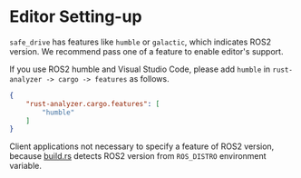 # Editor Setting-up

`safe_drive` has features like `humble` or `galactic`, which indicates ROS2 version.
We recommend pass one of a feature to enable editor's support.

If you use ROS2 humble and Visual Studio Code,
please add `humble` in `rust-analyzer -> cargo -> features` as follows.

```json
{
    "rust-analyzer.cargo.features": [
        "humble"
    ]
}
```

Client applications not necessary to specify a feature of ROS2 version,
because [build.rs](https://github.com/tier4/safe_drive/blob/main/build.rs) detects
ROS2 version from `ROS_DISTRO` environment variable.
